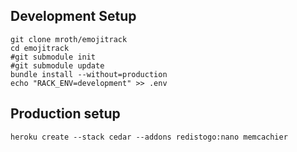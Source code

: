 ## Development Setup

    git clone mroth/emojitrack
    cd emojitrack
    #git submodule init
    #git submodule update
    bundle install --without=production
    echo "RACK_ENV=development" >> .env

## Production setup

    heroku create --stack cedar --addons redistogo:nano memcachier

